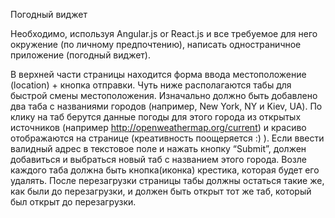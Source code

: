 Погодный виджет

Необходимо, используя Angular.js or React.js и все требуемое для него окружение (по личному предпочтению), написать одностраничное приложение (погодный виджет). 

В верхней части страницы находится форма ввода местоположение (location) + кнопка отправки. Чуть ниже располагаются табы для быстрой смены местоположения. Изначально должно быть добавлено два таба с названиями городов (например, New York, NY и Kiev, UA). По клику на таб берутся данные погоды для этого города из открытых источников (например http://openweathermap.org/current) и красиво отображаются на странице (креативность поощеряется :) ). Если ввести валидный адрес в текстовое поле и нажать кнопку “Submit”, должен добавиться и выбраться новый таб с названием этого города. Возле каждого таба должна быть кнопка(иконка) крестика, которая будет его удалять. После перезагрузки страницы табы должны остаться такие же, как были до перезагрузки, и должен быть открыт тот же таб, который был открыт до перезагрузки.
